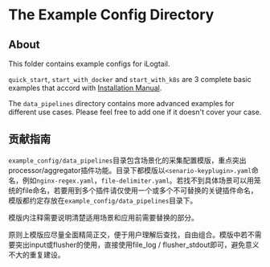 # The Example Config Directory

## About

This folder contains example configs for iLogtail.

`quick_start`, `start_with_docker` and `start_with_k8s` are 3 complete basic examples that accord with [Installation Manual](https://ilogtail.gitbook.io/ilogtail-docs/installation).

The `data_pipelines` directory contains more advanced examples for different use cases. Please feel free to add one if it doesn't cover your case.

## 贡献指南

`example_config/data_pipelines`目录包含场景化的采集配置模版，重点突出processor/aggregator插件功能。目录下都模版以`<senario-keyplugin>.yaml`命名，例如`nginx-regex.yaml`，`file-delimiter.yaml`。若找不到具体场景可以用笼统的file命名，若要用到多个插件请仅使用一个或多个不可替换的关键插件命名，模版都约定存放在`example_config/data_pipelines`目录下。

模版内注释需要说明清楚适用场景和应用前需要替换的部分。

原则上模版应尽量全面精简正交，便于用户理解后查找，自由组合。模版中若不需要突出input或flusher的使用，直接使用file_log / flusher_stdout即可，避免意义不大的重复建设。
